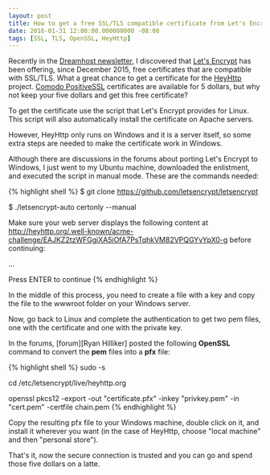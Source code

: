 ```yaml
---
layout: post
title: How to get a free SSL/TLS compatible certificate from Let's Encrypt and make it work in Windows.
date: 2016-01-31 12:00:00.000000000 -08:00
tags: [SSL, TLS, OpenSSL, HeyHttp]
---
```


Recently in the [Dreamhost newsletter][newsletter], I discovered that [Let's Encrypt][letsencrypt] has been offering, since December 2015, free certificates that are compatible with SSL/TLS. What a great chance to get a certificate for the [HeyHttp][heyhttp] project. [Comodo PositiveSSL][positivessl] certificates are available for 5 dollars, but why not keep your five dollars and get this free certificate?

To get the certificate use the script that Let's Encrypt provides for Linux. This script will also automatically install the certificate on Apache servers.

However, HeyHttp only runs on Windows and it is a server itself, so some extra steps are needed to make the certificate work in Windows.

Although there are discussions in the forums about porting Let's Encrypt to Windows, I just went to my Ubuntu machine, downloaded the enlistment, and executed the script in manual mode. These are the commands needed:

{% highlight shell %}
$ git clone https://github.com/letsencrypt/letsencrypt

$ ./letsencrypt-auto certonly --manual

Make sure your web server displays the following content at
http://heyhttp.org/.well-known/acme-challenge/EAJKZ2tzWFGgiXA5iOfA7PsTqhkVM82VPQGYvYpX0-g before continuing:

...

Press ENTER to continue
{% endhighlight %}

In the middle of this process, you need to create a file with a key and copy the file to the wwwroot folder on your Windows server.

Now, go back to Linux and complete the authentication to get two pem files, one with the certificate and one with the private key.

In the forums, [forum][Ryan Hilliker] posted the following **OpenSSL** command to convert the **pem** files into a **pfx** file:

{% highlight shell %}
sudo -s

cd /etc/letsencrypt/live/heyhttp.org

openssl pkcs12 -export -out "certificate.pfx" -inkey "privkey.pem" -in "cert.pem" -certfile chain.pem
{% endhighlight %}

Copy the resulting pfx file to your Windows machine, double click on it, and install it wherever you want (in the case of HeyHttp, choose "local machine" and then "personal store").

That's it, now the secure connection is trusted and you can go and spend those five dollars on a latte.


[newsletter]: https://www.dreamhost.com/newsletter/0116.html
[letsencrypt]: https://letsencrypt.org/
[heyhttp]: https://heyhttp.org/
[positivessl]: https://www.ssls.com/ssl-certificates/comodo-positivessl?years=3
[community]: https://community.letsencrypt.org/t/how-to-get-letsencrypt-working-with-iis-manually/6512


